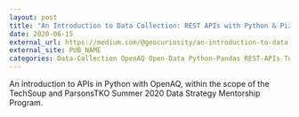 ```yaml
---
layout: post
title: "An Introduction to Data Collection: REST APIs with Python & Pizzas"
date: 2020-06-15
external_url: https://medium.com/@geocuriosity/an-introduction-to-data-collection-rest-apis-with-python-pizzas-7b682cef676c
external_site: PUB_NAME
categories: Data-Collection OpenAQ Open-Data Python-Pandas REST-APIs Tutorial
---
```

An introduction to APIs in Python with OpenAQ, within the scope of the TechSoup and ParsonsTKO Summer 2020 Data Strategy Mentorship Program.